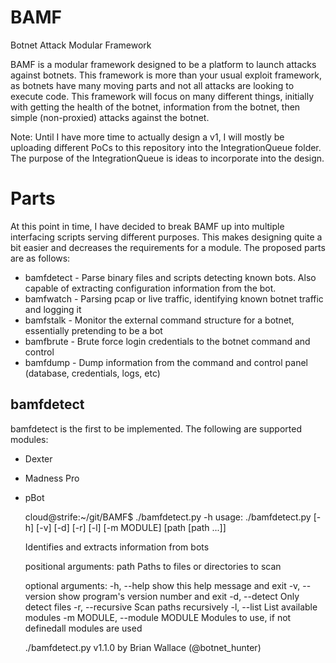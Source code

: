 BAMF
====

Botnet Attack Modular Framework

BAMF is a modular framework designed to be a platform to launch attacks against botnets.  This framework is more than your usual exploit framework, as botnets have many moving parts and not all attacks are looking to execute code.
This framework will focus on many different things, initially with getting the health of the botnet, information from the botnet, then simple (non-proxied) attacks against the botnet.

Note: Until I have more time to actually design a v1, I will mostly be uploading different PoCs to this repository into the IntegrationQueue folder.  The purpose of the IntegrationQueue is ideas to incorporate into the design.

Parts
=====
At this point in time, I have decided to break BAMF up into multiple interfacing scripts serving different purposes.  This makes designing quite a bit easier and decreases the requirements for a module.  The proposed parts are as follows:

* bamfdetect - Parse binary files and scripts detecting known bots.  Also capable of extracting configuration information from the bot.
* bamfwatch - Parsing pcap or live traffic, identifying known botnet traffic and logging it
* bamfstalk - Monitor the external command structure for a botnet, essentially pretending to be a bot
* bamfbrute - Brute force login credentials to the botnet command and control
* bamfdump - Dump information from the command and control panel (database, credentials, logs, etc)

bamfdetect
----------
bamfdetect is the first to be implemented.  The following are supported modules:

* Dexter
* Madness Pro
* pBot


    cloud@strife:~/git/BAMF$ ./bamfdetect.py -h
    usage: ./bamfdetect.py [-h] [-v] [-d] [-r] [-l] [-m MODULE] [path [path ...]]

    Identifies and extracts information from bots

    positional arguments:
      path                  Paths to files or directories to scan

    optional arguments:
      -h, --help            show this help message and exit
      -v, --version         show program's version number and exit
      -d, --detect          Only detect files
      -r, --recursive       Scan paths recursively
      -l, --list            List available modules
      -m MODULE, --module MODULE
                            Modules to use, if not definedall modules are used

    ./bamfdetect.py v1.1.0 by Brian Wallace (@botnet_hunter)
